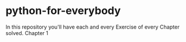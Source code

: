 # python-for-everybody
In this repository you'll have each and every Exercise of every Chapter solved.
Chapter 1

